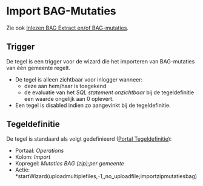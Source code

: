 # Import  BAG-Mutaties

Zie ook [Inlezen BAG Extract en/of BAG-mutaties](/docs/probleemoplossing/programmablokken/inlezen_bag-extract_en_bag-mutaties.md).

## Trigger

De tegel is een trigger voor de wizard die het importeren van BAG-mutaties van één gemeente regelt.

* De tegel is alleen zichtbaar voor inlogger wanneer:
  * deze aan hem/haar is toegekend
  * de evaluatie van het *SQL statement onzichtbaar* bij de tegeldefinitie een waarde ongelijk aan 0 oplevert.
* Een tegel is disabled indien zo aangevinkt bij de tegeldefinitie.

## Tegeldefinitie

De tegel is standaard als volgt gedefinieerd ([Portal Tegeldefinitie](/docs/instellen_inrichten/portaldefinitie/portal_tegel.md)):

* Portaal: *Operations*
* Kolom: *Import*
* Kopregel: *Mutaties BAG (zip);per gemeente*
* Actie: *startWizard(uploadmultiplefiles,-1,,no_uploadfile;importzipmutatiesbag)
